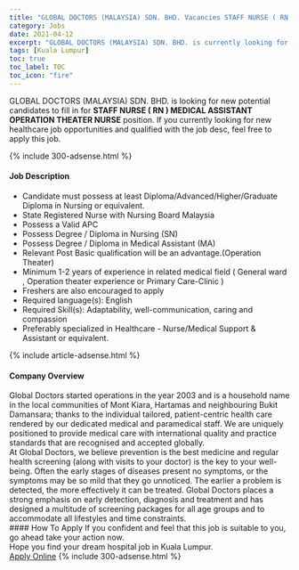 ```yaml
---
title: "GLOBAL DOCTORS (MALAYSIA) SDN. BHD. Vacancies STAFF NURSE ( RN )  MEDICAL ASSISTANT OPERATION THEATER NURSE" 
category: Jobs 
date: 2021-04-12 
excerpt: "GLOBAL DOCTORS (MALAYSIA) SDN. BHD. is currently looking for suitable person to fill in the STAFF NURSE ( RN )  MEDICAL ASSISTANT OPERATION THEATER NURSE which positioned at Kuala Lumpur" 
tags: [Kuala Lumpur] 
toc: true 
toc_label: TOC 
toc_icon: "fire" 
--- 
```


<p>GLOBAL DOCTORS (MALAYSIA) SDN. BHD. is looking for new potential candidates to fill in for <b>STAFF NURSE ( RN )  MEDICAL ASSISTANT OPERATION THEATER NURSE</b> position. If you currently looking for new healthcare job opportunities and qualified with the job desc, feel free to apply this job.
</p>{% include 300-adsense.html %} 
<div><div><h4>Job Description</h4></div><div><div><span><div><ul><li>Candidate must possess at least Diploma/Advanced/Higher/Graduate Diploma in Nursing or equivalent.</li><li>State Registered Nurse with Nursing Board Malaysia</li><li>Possess a Valid APC</li><li>Possess Degree / Diploma in Nursing (SN)</li><li>Possess Degree / Diploma in Medical Assistant (MA)</li><li>Relevant Post Basic qualification will be an advantage.(Operation Theater)</li><li>Minimum 1-2 years of experience in related medical field ( General ward , Operation theater experience or Primary Care-Clinic )</li><li>Freshers are also encouraged to apply</li><li>Required language(s):&#160;English</li><li>Required Skill(s): Adaptability, well-communication, caring and compassion</li><li>Preferably specialized in Healthcare - Nurse/Medical Support &amp; Assistant or equivalent.</li></ul></div></span></div></div></div> 
{% include article-adsense.html %} 
<div><div><h4>Company Overview</h4></div><div><div><span><div><div>Global Doctors started operations in the year 2003 and is a household name in the local communities of Mont Kiara, Hartamas and neighbouring Bukit Damansara; thanks to the individual tailored, patient-centric health care rendered by our dedicated medical and paramedical staff. We are uniquely positioned to provide medical care with international quality and practice standards that are recognised and accepted globally.</div>
<div>At Global Doctors, we believe prevention is the best medicine and regular health screening (along with visits to your doctor) is the key to your well-being. Often the early stages of diseases present no symptoms, or the symptoms may be so mild that they go unnoticed. The earlier a problem is detected, the more effectively it can be treated. Global Doctors places a strong emphasis on early detection, diagnosis and treatment and has designed a multitude of screening packages for all age groups and to accommodate all lifestyles and time constraints.</div></div></span></div></div></div> 
#### How To Apply 
If you confident and feel that this job is suitable to you, go ahead take your action now. <br/> 
Hope you find your dream hospital job in Kuala Lumpur. <br/> 
<a href="https://www.jobstreet.com.my/en/job/staff-nurse-rn-medical-assistant-operation-theater-nurse-4529206?jobId=jobstreet-my-job-4529206" class="btn btn--warning" target="_blank" rel="nofollow noopenner">Apply Online</a> 
{% include 300-adsense.html %} 